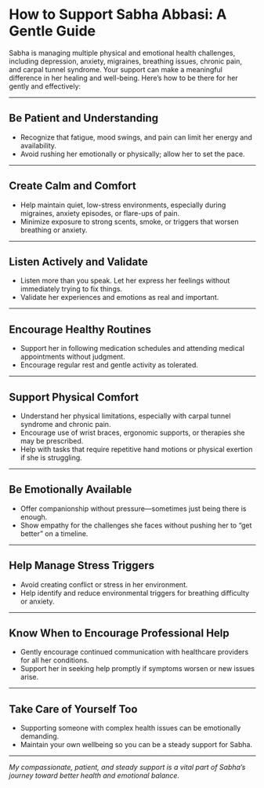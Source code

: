 # How to Support Sabha Abbasi: A Gentle Guide

Sabha is managing multiple physical and emotional health challenges, including depression, anxiety, migraines, breathing issues, chronic pain, and carpal tunnel syndrome. Your support can make a meaningful difference in her healing and well-being. Here’s how to be there for her gently and effectively:

---

## Be Patient and Understanding

- Recognize that fatigue, mood swings, and pain can limit her energy and availability.
- Avoid rushing her emotionally or physically; allow her to set the pace.

---

## Create Calm and Comfort

- Help maintain quiet, low-stress environments, especially during migraines, anxiety episodes, or flare-ups of pain.
- Minimize exposure to strong scents, smoke, or triggers that worsen breathing or anxiety.

---

## Listen Actively and Validate

- Listen more than you speak. Let her express her feelings without immediately trying to fix things.
- Validate her experiences and emotions as real and important.

---

## Encourage Healthy Routines

- Support her in following medication schedules and attending medical appointments without judgment.
- Encourage regular rest and gentle activity as tolerated.

---

## Support Physical Comfort

- Understand her physical limitations, especially with carpal tunnel syndrome and chronic pain.
- Encourage use of wrist braces, ergonomic supports, or therapies she may be prescribed.
- Help with tasks that require repetitive hand motions or physical exertion if she is struggling.

---

## Be Emotionally Available

- Offer companionship without pressure—sometimes just being there is enough.
- Show empathy for the challenges she faces without pushing her to “get better” on a timeline.

---

## Help Manage Stress Triggers

- Avoid creating conflict or stress in her environment.
- Help identify and reduce environmental triggers for breathing difficulty or anxiety.

---

## Know When to Encourage Professional Help

- Gently encourage continued communication with healthcare providers for all her conditions.
- Support her in seeking help promptly if symptoms worsen or new issues arise.

---

## Take Care of Yourself Too

- Supporting someone with complex health issues can be emotionally demanding.
- Maintain your own wellbeing so you can be a steady support for Sabha.

---

_My compassionate, patient, and steady support is a vital part of Sabha’s journey toward better health and emotional balance._
